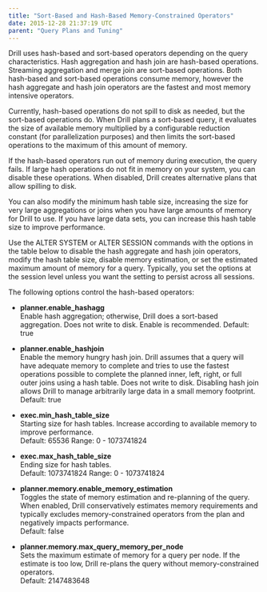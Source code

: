 ```yaml
---
title: "Sort-Based and Hash-Based Memory-Constrained Operators"
date: 2015-12-28 21:37:19 UTC
parent: "Query Plans and Tuning"
--- 
```


Drill uses hash-based and sort-based operators depending on the query characteristics. Hash aggregation and hash join are hash-based operations. Streaming aggregation and merge join are sort-based operations. Both hash-based and sort-based operations consume memory, however the hash aggregate and hash join operators are the fastest and most memory intensive operators.
 
Currently, hash-based operations do not spill to disk as needed, but the sort-based operations do. When Drill plans a sort-based query, it evaluates the size of available memory multiplied by a configurable reduction constant (for parallelization purposes) and then limits the sort-based operations to the maximum of this amount of memory.

If the hash-based operators run out of memory during execution, the query fails. If large hash operations do not fit in memory on your system, you can disable these operations. When disabled, Drill creates alternative plans that allow spilling to disk.

You can also modify the minimum hash table size, increasing the size for very large aggregations or joins when you have large amounts of memory for Drill to use. If you have large data sets, you can increase this hash table size to improve performance.
 
Use the ALTER SYSTEM or ALTER SESSION commands with the options in the table below to disable the hash aggregate and hash join operators, modify the hash table size, disable memory estimation, or set the estimated maximum amount of memory for a query. Typically, you set the options at the session level unless you want the setting to persist across all sessions.

The following options control the hash-based operators:

* **planner.enable_hashagg**  
    Enable hash aggregation; otherwise, Drill does a sort-based aggregation. Does not write to disk. Enable is recommended. Default: true

* **planner.enable_hashjoin**  
    Enable the memory hungry hash join. Drill assumes that a query will have adequate memory to complete and tries to use the fastest operations possible to complete the planned inner, left, right, or full outer joins using a hash table. Does not write to disk. Disabling hash join allows Drill to manage arbitrarily large data in a small memory footprint. Default: true

* **exec.min_hash_table_size**  
    Starting size for hash tables. Increase according to available memory to improve performance.  
    Default: 65536 Range: 0 - 1073741824

* **exec.max\_hash\_table_size**  
    Ending size for hash tables.  
    Default: 1073741824 Range: 0 - 1073741824

* **planner.memory.enable\_memory_estimation**  
    Toggles the state of memory estimation and re-planning of the query. When enabled, Drill conservatively estimates memory requirements and typically excludes memory-constrained operators from the plan and negatively impacts performance.  
    Default: false


* **planner.memory.max\_query\_memory\_per_node**  
    Sets the maximum estimate of memory for a query per node. If the estimate is too low, Drill re-plans the query without memory-constrained operators.  
    Default: 2147483648
